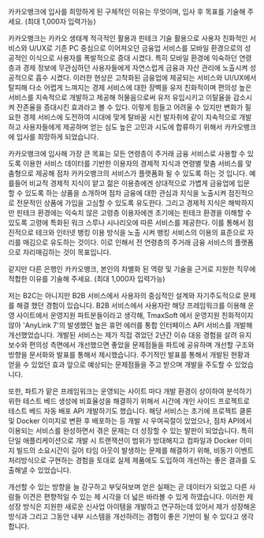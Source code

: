 카카오뱅크에 입사를 희망하게 된 구체적인 이유는 무엇이며, 입사 후 목표를 기술해 주세요. (최대 1,000자 입력가능)

카카오뱅크는 카카오 생태계 적극적인 활용과 핀테크 기술 활용으로 사용자 친화적인 서비스와 U/UX로 기존 PC 중심으로 이어져오던 금융업 서비스를 모바일 환경으로의 성공적인 이식으로 사용자를 폭발적으로 증대 시켰다. 특히 모바일 환경에 익숙하던 연령층과 경제 정보에 무관심하던 사용자들에게 자연스럽게 금융과 자산 관리에 노출시켜 성공적으로 흡수 시켰다. 이러한 현상은 고착화된 금융업에 제공되는 서비스와 UI/UX에서 탈피해 다소 어렵게 느껴지는 경제 서비스에 대한 장벽을 유저 친화적이며 편의성 높은 서비스를 지속적으로 개발하고 제공해 허물음으로써 유저 유입시키고 이탈율을 감소시켜 잔존율을 증대시킨 효과라고 볼 수 있다. 이렇게 힘들고 어려울 수 있지만 변화가 필요한 경제 서비스에 도전하여 시대에 맞게 탈바꿈 시킨 발자취에 같이 지속적으로 개발하고 사용자들에게 제공하며 얻는 심도 높은 고민과 시도에 합류하기 위해서 카카오뱅크에 입사를 희망하게 되었습니다.  

카카오뱅크에 입사해 가장 큰 목표는 모든 연령층이 주거래 금융 서비스로 사용할 수 있도록 이용한 서비스 데이터를 기반한 이용자의 경제적 지식과 연령별 맞춤 서비스를 맞춤형으로 제공해 점차 카카오뱅크의 서비스가 플랫폼화 될 수 있도록 하는 것 입니다. 예를들어 비교적 경제적 지식이 얕고 젊은 이용층에겐 상대적으로 가볍게 금융업에 입문 할 수 있도록 하는 상품을 소개하며 점차 금융에 대한 관심과 지식을 노출시켜 점진적으로 전문적인 상품에 가입을 고심할 수 있도록 유도한다. 그리고 경제적 지식은 해박하지만 핀테크 환경에는 익숙치 않은 고령층 이용자에겐 초기에는 핀테크 환경을 이해할 수 있도록 고령에 특화된 워크 스루나 시나리오에 따른 서비스를 제공한다. 이를 통해서 점진적으로 테크와 인터넷 뱅킹 이용 방식을 노출 시켜 뱅킹 서비스의 이용의 표준으로 자리를 매김으로 유도하는 것이다. 이로 인해서 전 연령층의 주거래 금융 서비스의 플랫폼으로 자리매김하는 것이 목표입니다.


같지만 다른 은행인 카카오뱅크, 본인의 차별화 된 역량 및 기술을 근거로 지원한 직무에 적합한 이유를 기술해 주세요. (최대 1,000자 입력가능)

저는 B2C는 아니지만 B2B 서비스에서 사용자의 중심적인 설계와 자기주도적으로 문제를 해결 했던 경험이 있습니다. B2B 서비스에서 사용자란 해당 프레임워크를 이용해 운영 사이트에서 운영지원 파트분들이라고 생각해, TmaxSoft 에서 운영지원 친화적이지 않아 'AnyLink 7'의 발생했던 높은 휴먼 에러를 통합 인터페이스 API 서비스를 개발해 개선했었습니다. 개발된 서비스는 제가 직접 겪었던 2년간 이슈 대응 경험을 살려 유지보수와 편의성 측면에서 개선했으면 좋았을 문제점들을 파트에 공유하며 개선할 구조와 방향을 문서화와 발표를 통해서 제시했습니다. 주기적인 발표를 통해서 개발된 현황과 얻을 수 있었던 효과 앞으로 예상되는 문제점들을 주고 받으며 개발을 주도할 수 있었습니다.

또한, 파트가 맡은 프레임워크는 운영되는 사이트 마다 개발 환경이 상이하여 분석하기 위한 테스트 베드 생성에 비효율성을 해결하기 위해서 시간에 개인 사이드 프로젝트로 테스트 베드 자동 배포 API 개발하기도 했습니다. 해당 서비스는 초기에 프로젝트 클론 및 Docker 이미지로 변환 후 배포하는 등 개발 시 우여곡절이 있었으나, 점차 API에서 이용되는 서비스를 완성하면서 겪은 문제는 더 성장할 수 있는 발판이 되었습니다. 특히 단일 애플리케이션으로 개발 시 트랜잭션이 범위가 방대해지고 컴파일과 Docker 이미지 빌드의 소요시간이 길어 타임 아웃이 발생하는 문제를 해결하기 위해, 비동기 이벤트 처리방식으로 구현하는 경험을 토대로 실제 제품에도 도입하여 개선하는 좋은 결과를 도출해낼 수 있었습니다.

개선할 수 있는 방향을 늘 강구하고 부딪혀보며 얻은 실패는 곧 데이터가 되었고 다른 사람들 이견은 편향적일 수 있는 제 시각을 더 넓은 바라볼 수 있게 하였습니다. 이러한 제 성장 방식은 지원한 새로운 신사업 아이템을 개발하고 연구하는데 있어서 제가 성장해온 방식과 그리고 그동안 내부 시스템을 개선하려는 경험이 좋은 기반이 될 수 있다고 생각합니다.